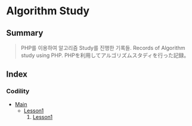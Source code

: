 # Algorithm Study
## Summary
> PHP를 이용하여 알고리즘 Study를 진행한 기록들.
> Records of Algorithm study using PHP.
> PHPを利用してアルゴリズムスタディを行った記録。
## Index
### Codility
<ul>
    <li>
        <a href="https://github.com/Bnine/php-algorithm/tree/master/codility" target="_blank" title="Main">
            Main
        </a>
        <ul>
            <li>
                <a href="https://github.com/Bnine/php-algorithm/tree/master/codility" target="_blank" title="Main">
                    Lesson1
                </a>
                <ol>
                    <li>
                        <a href="https://github.com/Bnine/php-algorithm/tree/master/codility" target="_blank" title="Main">
                            Lesson1
                        </a>
                    </li>
                </ol>
            </li>
        </ul>
    </li>
</ul>

